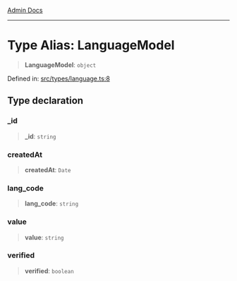 [Admin Docs](/)

***

# Type Alias: LanguageModel

> **LanguageModel**: `object`

Defined in: [src/types/language.ts:8](https://github.com/PalisadoesFoundation/talawa-admin/blob/main/src/types/language.ts#L8)

## Type declaration

### \_id

> **\_id**: `string`

### createdAt

> **createdAt**: `Date`

### lang\_code

> **lang\_code**: `string`

### value

> **value**: `string`

### verified

> **verified**: `boolean`
